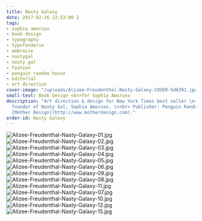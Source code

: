 ```yaml
---
title: Nasty Galaxy
date: 2017-02-26 22:53:00 Z
tags:
- sophia amoruso
- book design
- typography
- typofonderie
- ambroise
- nastygal
- nasty gal
- fashion
- penguin random house
- editorial
- art direction
cover-image: "/uploads/Alizee-Freudenthal-Nasty-Galaxy-COVER-5d6391.jpg"
small-text: Book Design <br>for Sophia Amoruso
description: "Art direction & design for New York Times best seller \n<br>author and
  founder of Nasty Gal, Sophia Amoruso. \n<br> Publisher: Penguin Random House.\n<br>Agency:
  [Mother Design](http://www.motherdesign.com)."
order-id: Nasty Galaxy
---
```


![Alizee-Freudenthal-Nasty-Galaxy-01.jpg](/uploads/Alizee-Freudenthal-Nasty-Galaxy-01.jpg)![Alizee-Freudenthal-Nasty-Galaxy-02.jpg](/uploads/Alizee-Freudenthal-Nasty-Galaxy-02.jpg)![Alizee-Freudenthal-Nasty-Galaxy-03.jpg](/uploads/Alizee-Freudenthal-Nasty-Galaxy-03.jpg)![Alizee-Freudenthal-Nasty-Galaxy-04.jpg](/uploads/Alizee-Freudenthal-Nasty-Galaxy-04.jpg)![Alizee-Freudenthal-Nasty-Galaxy-05.jpg](/uploads/Alizee-Freudenthal-Nasty-Galaxy-05.jpg)![Alizee-Freudenthal-Nasty-Galaxy-06.jpg](/uploads/Alizee-Freudenthal-Nasty-Galaxy-06.jpg)![Alizee-Freudenthal-Nasty-Galaxy-09.jpg](/uploads/Alizee-Freudenthal-Nasty-Galaxy-09.jpg)![Alizee-Freudenthal-Nasty-Galaxy-08.jpg](/uploads/Alizee-Freudenthal-Nasty-Galaxy-08.jpg)![Alizee-Freudenthal-Nasty-Galaxy-11.jpg](/uploads/Alizee-Freudenthal-Nasty-Galaxy-11.jpg)![Alizee-Freudenthal-Nasty-Galaxy-07.jpg](/uploads/Alizee-Freudenthal-Nasty-Galaxy-07.jpg)![Alizee-Freudenthal-Nasty-Galaxy-10.jpg](/uploads/Alizee-Freudenthal-Nasty-Galaxy-10.jpg)![Alizee-Freudenthal-Nasty-Galaxy-12.jpg](/uploads/Alizee-Freudenthal-Nasty-Galaxy-12.jpg)![Alizee-Freudenthal-Nasty-Galaxy-15.jpg](/uploads/Alizee-Freudenthal-Nasty-Galaxy-15.jpg)
